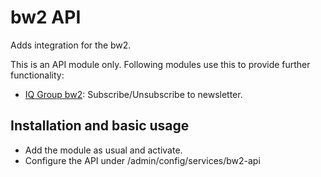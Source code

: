 # bw2 API

Adds integration for the bw2.

This is an API module only. Following modules use this 
to provide further functionality:

* [IQ Group bw2](https://github.com/iqual-ch/iq_group_bw2): Subscribe/Unsubscribe to newsletter.

## Installation and basic usage

* Add the module as usual and activate.
* Configure the API under /admin/config/services/bw2-api
